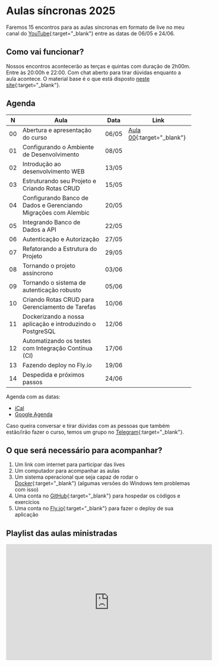 # Aulas síncronas 2025

Faremos 15 encontros para as aulas síncronas em formato de live no meu canal do [YouTube](https://www.youtube.com/@dunossauro){:target="_blank"} entre as datas de 06/05 e 24/06.

## Como vai funcionar?

Nossos encontros acontecerão as terças e quintas com duração de 2h00m. Entre às 20:00h e 22:00. Com chat aberto para tirar dúvidas enquanto a aula acontece. O material base é o que está disposto [neste site](https://fastapidozero.dunossauro.com/){:target="_blank"}.


## Agenda

| N  | Aula                                                            | Data  | Link                                                              |
|----|-----------------------------------------------------------------|-------|-------------------------------------------------------------------|
| 00 | Abertura e apresentação do curso                                | 06/05 | [Aula 00](https://youtube.com/live/ImhYlISeWPQ){:target="_blank"} |
| 01 | Configurando o Ambiente de Desenvolvimento                      | 08/05 |                                                                   |
| 02 | Introdução ao desenvolvimento WEB                               | 13/05 |                                                                   |
| 03 | Estruturando seu Projeto e Criando Rotas CRUD                   | 15/05 |                                                                   |
| 04 | Configurando Banco de Dados e Gerenciando Migrações com Alembic | 20/05 |                                                                   |
| 05 | Integrando Banco de Dados a API                                 | 22/05 |                                                                   |
| 06 | Autenticação e Autorização                                      | 27/05 |                                                                   |
| 07 | Refatorando a Estrutura do Projeto                              | 29/05 |                                                                   |
| 08 | Tornando o projeto assíncrono                                   | 03/06 |                                                                   |
| 09 | Tornando o sistema de autenticação robusto                      | 05/06 |                                                                   |
| 10 | Criando Rotas CRUD para Gerenciamento de Tarefas                | 10/06 |                                                                   |
| 11 | Dockerizando a nossa aplicação e introduzindo o PostgreSQL      | 12/06 |                                                                   |
| 12 | Automatizando os testes com Integração Contínua (CI)            | 17/06 |                                                                   |
| 13 | Fazendo deploy no Fly.io                                        | 19/06 |                                                                   |
| 14 | Despedida e próximos passos                                     | 24/06 |                                                                   |

Agenda com as datas:

- [iCal](https://calendar.google.com/calendar/ical/6d04fd6ec76625bcd265875fdc5e4670a001c60f53bc96b596a43394b8c78ca0%40group.calendar.google.com/public/basic.ics)
- [Google Agenda](https://calendar.google.com/calendar/u/0?cid=NmQwNGZkNmVjNzY2MjViY2QyNjU4NzVmZGM1ZTQ2NzBhMDAxYzYwZjUzYmM5NmI1OTZhNDMzOTRiOGM3OGNhMEBncm91cC5jYWxlbmRhci5nb29nbGUuY29t)


Caso queira conversar e tirar dúvidas com as pessoas que também estão/irão fazer o curso, temos um grupo no [Telegram](https://t.me/fastapicomdunossauro){:target="_blank"}.


## O que será necessário para acompanhar?

1. Um link com internet para participar das lives
2. Um computador para acompanhar as aulas
3. Um sistema operacional que seja capaz de rodar o [Docker](https://www.docker.com/){:target="_blank"} (algumas versões do Windows tem problemas com isso)
4. Uma conta no [GitHub](https://github.com/){:target="_blank"} para hospedar os códigos e exercícios
5. Uma conta no [Fly.io](https://fly.io/){:target="_blank"} para fazer o deploy de sua aplicação


## Playlist das aulas ministradas

<iframe width="560" height="315" src="https://www.youtube.com/embed/videoseries?si=bbzMgz9dXoVXNdlR&amp;list=PLOQgLBuj2-3KT9ZWvPmaGFQ0KjIez0403" title="YouTube video player" frameborder="0" allow="accelerometer; autoplay; clipboard-write; encrypted-media; gyroscope; picture-in-picture; web-share" referrerpolicy="strict-origin-when-cross-origin" allowfullscreen></iframe>

